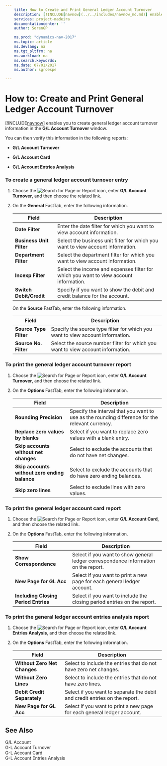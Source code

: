 ```yaml
---
    title: How to Create and Print General Ledger Account Turnover 
    description: [!INCLUDE[navnow](../../includes/navnow_md.md)] enables you to create general ledger account turnover information in the **G/L Account Turnover** window.
    services: project-madeira
    documentationcenter: ''
    author: SorenGP

    ms.prod: "dynamics-nav-2017"
    ms.topic: article
    ms.devlang: na
    ms.tgt_pltfrm: na
    ms.workload: na
    ms.search.keywords:
    ms.date: 07/01/2017
    ms.author: sgroespe

---
```

# How to: Create and Print General Ledger Account Turnover
[!INCLUDE[navnow](../../includes/navnow_md.md)] enables you to create general ledger account turnover information in the **G/L Account Turnover** window.  
  
 You can then verify this information in the following reports:  
  
-   **G/L Account Turnover**  
  
-   **G/L Account Card**  
  
-   **G/L Account Entries Analysis**  
  
### To create a general ledger account turnover entry  
  
1.  Choose the ![Search for Page or Report](media/ui-search/search_small.png "Search for Page or Report icon") icon, enter **G/L Account Turnover**, and then choose the related link.  
  
2.  On the **General** FastTab, enter the following information.  
  
    |Field|Description|  
    |---------------------------------|---------------------------------------|  
    |**Date Filter**|Enter the date filter for which you want to view account information.|  
    |**Business Unit Filter**|Select the business unit filter for which you want to view account information.|  
    |**Department Filter**|Select the department filter for which you want to view account information.|  
    |**Incexp Filter**|Select the income and expenses filter for which you want to view account information.|  
    |**Switch Debit/Credit**|Specify if you want to show the debit and credit balance for the account.|  
  
     On the **Source** FastTab, enter the following information.  
  
    |Field|Description|  
    |---------------------------------|---------------------------------------|  
    |**Source Type Filter**|Specify the source type filter for which you want to view account information.|  
    |**Source No. Filter**|Select the source number filter for which you want to view account information.|  
  
### To print the general ledger account turnover report  
  
1.  Choose the ![Search for Page or Report](media/ui-search/search_small.png "Search for Page or Report icon") icon, enter **G/L Account Turnover**, and then choose the related link.  
  
2.  On the **Options** FastTab, enter the following information.  
  
    |Field|Description|  
    |---------------------------------|---------------------------------------|  
    |**Rounding Precision**|Specify the interval that you want to use as the rounding difference for the relevant currency.|  
    |**Replace zero values by blanks**|Select if you want to replace zero values with a blank entry.|  
    |**Skip accounts without net changes**|Select to exclude the accounts that do not have net changes.|  
    |**Skip accounts without zero ending balance**|Select to exclude the accounts that do have zero ending balances.|  
    |**Skip zero lines**|Select to exclude lines with zero values.|  
  
### To print the general ledger account card report  
  
1.  Choose the ![Search for Page or Report](media/ui-search/search_small.png "Search for Page or Report icon") icon, enter **G/L Account Card**, and then choose the related link.  
  
2.  On the **Options** FastTab, enter the following information.  
  
    |Field|Description|  
    |---------------------------------|---------------------------------------|  
    |**Show Correspondence**|Select if you want to show general ledger correspondence information on the report.|  
    |**New Page for GL Acc**|Select if you want to print a new page for each general ledger account.|  
    |**Including Closing Period Entries**|Select if you want to include the closing period entries on the report.|  
  
### To print the general ledger account entries analysis report  
  
1.  Choose the ![Search for Page or Report](media/ui-search/search_small.png "Search for Page or Report icon") icon, enter **G/L Account Entries Analysis**, and then choose the related link.  
  
2.  On the **Options** FastTab, enter the following information.  
  
    |Field|Description|  
    |---------------------------------|---------------------------------------|  
    |**Without Zero Net Changes**|Select to include the entries that do not have zero net changes.|  
    |**Without Zero Lines**|Select to include the entries that do not have zero lines.|  
    |**Debit Credit Separately**|Select if you want to separate the debit and credit entries on the report.|  
    |**New Page for GL Acc**|Select if you want to print a new page for each general ledger account.|  
  
## See Also  
 G/L Account   
 G-L Account Turnover   
 G-L Account Card   
 G-L Account Entries Analysis